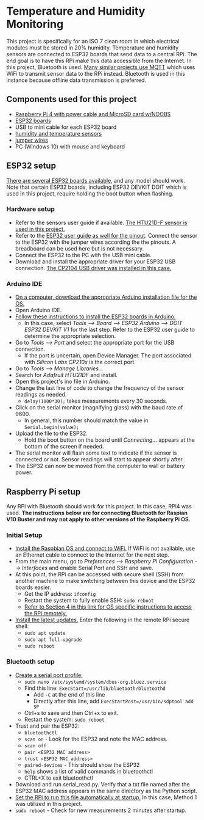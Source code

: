 # Temperature and Humidity Monitoring

This project is specifically for an ISO 7 clean room in which electrical modules must be stored in 20% humidity. Temperature and humidity sensors are connected to ESP32 boards that send data to a central RPi. The end goal is to have this RPi make this data accessible from the Internet. In this project, Bluetooth is used. [Many similar projects use MQTT](https://diyi0t.com/introduction-into-mqtt/) which uses WiFi to transmit sensor data to the RPi instead. Bluetooth is used in this instance because offline data transmission is preferred.

## Components used for this project
- [Raspberry Pi 4 with power cable and MicroSD card w/NOOBS](https://www.canakit.com/raspberry-pi-4-starter-kit.html)
- [ESP32 boards](https://www.amazon.com/DORHEA-Development-NodeMCU-32S-Microcontroller-Integrated/dp/B086MGH7JV/)
- USB to mini cable for each ESP32 board
- [humidity and temperature sensors](https://www.adafruit.com/product/3515)
- [jumper wires](https://www.amazon.com/EDGELEC-Breadboard-Optional-Assorted-Multicolored/dp/B07GD2BWPY/)
- PC (Windows 10) with mouse and keyboard




## ESP32 setup
[There are several ESP32 boards available](https://makeradvisor.com/esp32-development-boards-review-comparison/), and any model should work. Note that certain ESP32 boards, including ESP32 DEVKIT DOIT which is used in this project, require holding the boot button when flashing.

### Hardware setup
- Refer to the sensors user guide if available. [The HTU21D-F sensor is used in this project.](https://learn.adafruit.com/adafruit-htu21d-f-temperature-humidity-sensor/wiring-and-test)
- Refer to the [ESP32 user guide as well for the pinout](https://images-na.ssl-images-amazon.com/images/I/518Z-EBLHgL._AC_.jpg).
Connect the sensor to the ESP32 with the jumper wires according the the pinouts. A breadboard can be used here but is not necessary.
- Connect the ESP32 to the PC with the USB mini cable.
- Download and install the appropriate driver for your ESP32 USB connection. [The CP2104 USB driver was installed in this case.](http://www.silabs.com/products/development-tools/software/usb-to-uart-bridge-vcp-drivers)

### Arduino IDE
- [On a computer, download the appropriate Arduino installation file for the OS.](https://www.arduino.cc/en/software)
- Open Arduino IDE.
- [Follow these instructions to install the ESP32 boards in Arduino.](https://github.com/espressif/arduino-esp32/bloba/master/docs/arduino-ide/boards_manager.md)
    - In this case, select *Tools --> Board --> ESP32 Arduino --> DOIT ESP32 DEVKIT V1* for the last step. Refer to the ESP32 user guide to determine the appropriate selection.
- Go to *Tools --> Port* and select the appropriate port for the USB connection.
    - If the port is uncertain, open Device Manager. The port associated with *Silicon Labs CP210x* is the correct port.
- Go to *Tools --> Manage Libraries...*
- Search for *Adafruit HTU21DF* and install.
- Open this project's ino file in Arduino.
- Change the last line of code to change the frequency of the sensor readings as needed.
    - ```delay(1000*30);``` takes measurements every 30 seconds.
- Click on the serial monitor (magnifying glass) with the baud rate of 9600.
    - In general, this number should match the value in ```Serial.begin(value);``` 
- Upload the file to the ESP32.
    - Hold the boot button on the board until *Connecting...* appears at the bottom of the screen if needed.
- The serial monitor will flash some text to indicate if the sensor is connected or not. Sensor readings will start to appear shortly after.
- The ESP32 can now be moved from the computer to wall or battery power.

## Raspberry Pi setup
Any RPi with Bluetooth should work for this project. In this case, RPi4 was used. **The instructions below are for connecting Bluetooth for Raspian V10 Buster and may not apply to other versions of the Raspberry Pi OS.**

### Initial Setup
- [Install the Raspbian OS and connect to WiFi.](https://www.canakit.com/Media/CanaKit-Raspberry-Pi-Quick-Start-Guide-4.0.pdf) If WiFi is not available, use an Ethernet cable to connect to the Internet for the next step.
- From the main menu, go to *Preferences --> Raspberry Pi Configuration --> Interfaces* and enable Serial Port and SSH and save.
- At this point, the RPi can be accessed with secure shell (SSH) from another machine to make switching between this device and the ESP32 boards easier.
    - Get the IP address: ```ifconfig```
    - Restart the system to fully enable SSH: ```sudo reboot```
    - [Refer to Section 4 in this link for OS specific instructions to access the RPi remotely.](https://www.raspberrypi.org/documentation/remote-access/ssh/) 
- [Install the latest updates.](https://www.raspberrypi.org/documentation/raspbian/updating.md) Enter the following in the remote RPi secure shell:
    - ```sudo apt update```
    - ```sudo apt full-upgrade```
    - ```sudo reboot```
### Bluetooth setup
- [Create a serial port profile:](https://www.teachmemicro.com/setting-raspberry-pi-zero-bluetooth/)
    - ```sudo nano /etc/systemd/system/dbus-org.bluez.service```
    - Find this line: ```ExecStart=/usr/lib/bluetooth/bluetoothd```
        - Add ```-C``` at the end of this line
        - Directly after this line, add ```ExecStartPost=/usr/bin/sdptool add SP```
    - Ctrl+s to save and then Ctrl+x to exit.
    - Restart the system: ```sudo reboot```
- Trust and pair the ESP32:
    - ```bluetoothctl```
    - ```scan on``` - Look for the ESP32 and note the MAC address.
    - ```scan off```
    - ```pair <ESP32 MAC address>```
    - ```trust <ESP32 MAC address>```
    - ```paired-devices``` - This should show the ESP32
    - ```help``` shows a list of valid commands in bluetoothctl
    - CTRL+X to exit bluetoothctl
- Download and run serial_read.py. Verify that a txt file named after the ESP32 MAC address appears in the same directory as the Python script.
- [Set the RPi to run this file automatically at startup.](https://www.makeuseof.com/how-to-run-a-raspberry-pi-program-script-at-startup/) In this case, Method 1 was utilized in this project.
- ```sudo reboot``` - Check for new measurements 2 minutes after startup.

